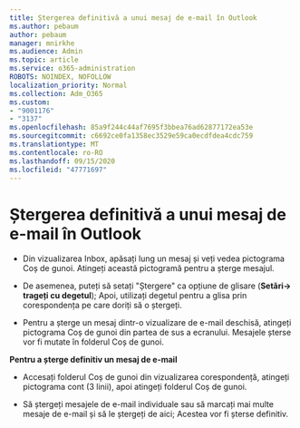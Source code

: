 ```yaml
---
title: Ștergerea definitivă a unui mesaj de e-mail în Outlook
ms.author: pebaum
author: pebaum
manager: mnirkhe
ms.audience: Admin
ms.topic: article
ms.service: o365-administration
ROBOTS: NOINDEX, NOFOLLOW
localization_priority: Normal
ms.collection: Adm_O365
ms.custom:
- "9001176"
- "3137"
ms.openlocfilehash: 85a9f244c44af7695f3bbea76ad62877172ea53e
ms.sourcegitcommit: c6692ce0fa1358ec3529e59ca0ecdfdea4cdc759
ms.translationtype: MT
ms.contentlocale: ro-RO
ms.lasthandoff: 09/15/2020
ms.locfileid: "47771697"
---
```

# <a name="permanently-delete-an-email-in-outlook"></a>Ștergerea definitivă a unui mesaj de e-mail în Outlook

- Din vizualizarea Inbox, apăsați lung un mesaj și veți vedea pictograma Coș de gunoi. Atingeți această pictogramă pentru a șterge mesajul.

- De asemenea, puteți să setați "Ștergere" ca opțiune de glisare (**Setări-> trageți cu degetul**); Apoi, utilizați degetul pentru a glisa prin corespondența pe care doriți să o ștergeți. 

- Pentru a șterge un mesaj dintr-o vizualizare de e-mail deschisă, atingeți pictograma Coș de gunoi din partea de sus a ecranului. Mesajele șterse vor fi mutate în folderul Coș de gunoi. 

**Pentru a șterge definitiv un mesaj de e-mail**

- Accesați folderul Coș de gunoi din vizualizarea corespondență, atingeți pictograma cont (3 linii), apoi atingeți folderul Coș de gunoi.

- Să ștergeți mesajele de e-mail individuale sau să marcați mai multe mesaje de e-mail și să le ștergeți de aici; Acestea vor fi șterse definitiv.